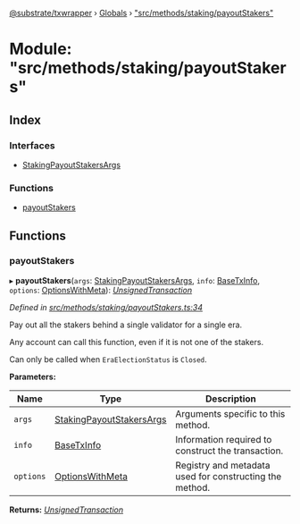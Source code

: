 [@substrate/txwrapper](../README.md) › [Globals](../globals.md) › ["src/methods/staking/payoutStakers"](_src_methods_staking_payoutstakers_.md)

# Module: "src/methods/staking/payoutStakers"

## Index

### Interfaces

* [StakingPayoutStakersArgs](../interfaces/_src_methods_staking_payoutstakers_.stakingpayoutstakersargs.md)

### Functions

* [payoutStakers](_src_methods_staking_payoutstakers_.md#payoutstakers)

## Functions

###  payoutStakers

▸ **payoutStakers**(`args`: [StakingPayoutStakersArgs](../interfaces/_src_methods_staking_payoutstakers_.stakingpayoutstakersargs.md), `info`: [BaseTxInfo](../interfaces/_src_util_types_.basetxinfo.md), `options`: [OptionsWithMeta](../interfaces/_src_util_types_.optionswithmeta.md)): *[UnsignedTransaction](../interfaces/_src_util_types_.unsignedtransaction.md)*

*Defined in [src/methods/staking/payoutStakers.ts:34](https://github.com/paritytech/txwrapper/blob/6ef1ba4/src/methods/staking/payoutStakers.ts#L34)*

Pay out all the stakers behind a single validator for a single era.

Any account can call this function, even if it is not one of the stakers.

Can only be called when `EraElectionStatus` is `Closed`.

**Parameters:**

Name | Type | Description |
------ | ------ | ------ |
`args` | [StakingPayoutStakersArgs](../interfaces/_src_methods_staking_payoutstakers_.stakingpayoutstakersargs.md) | Arguments specific to this method. |
`info` | [BaseTxInfo](../interfaces/_src_util_types_.basetxinfo.md) | Information required to construct the transaction. |
`options` | [OptionsWithMeta](../interfaces/_src_util_types_.optionswithmeta.md) | Registry and metadata used for constructing the method.  |

**Returns:** *[UnsignedTransaction](../interfaces/_src_util_types_.unsignedtransaction.md)*
